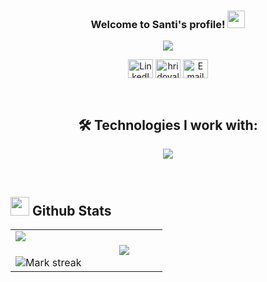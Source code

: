 <h3 align="center">
  Welcome to Santi's profile! <img src="https://media.giphy.com/media/hvRJCLFzcasrR4ia7z/giphy.gif" width="28">
</h3>
<p align="center">
  <a href="https://github.com/sntimr"><img src="https://readme-typing-svg.herokuapp.com?color=%2336BCF7&center=true&vCenter=true&lines=Hi%2C+welcome+to+my+Github+profile;I'm+Santiago+Martínez🔥;I'm+an+AI+Engineering+Student"></a></p>
<p align="center">  
<a href="www.linkedin.com/in/santiago-martínez-bb1b79359/" target="blank"><img align="center" src="https://raw.githubusercontent.com/rahuldkjain/github-profile-readme-generator/master/src/images/icons/Social/linked-in-alt.svg" alt="LinkedIn" height="30" width="40" /></a>
<a href="https://www.instagram.com/sntimr?igsh=MmN1eHI3cGwzMnln" target="blank"><img align="center" src="https://raw.githubusercontent.com/rahuldkjain/github-profile-readme-generator/master/src/images/icons/Social/instagram.svg" alt="hridoyalhazard" height="30" width="40" /></a>
<a href="mailto:smartinezr2102@alumno.ipn.mx" target="_blank">
      <img align="center" src="https://cdn.jsdelivr.net/npm/simple-icons@v9/icons/gmail.svg" alt="Email" height="30" width="40" />
  </a>

</p>


    

<br>
<h2 align="center">🛠️ Technologies I work with:</h2>
<p align="center">
  <a href="https://skillicons.dev">
    <img src="https://skillicons.dev/icons?i=java,py,c,css,html,js,mysql,nodejs,bootstrap,git,github,vscode,androidstudio&perline=13" />
  </a>
</p>
<br>

<h2 align="left"><picture> <img src = "https://github.com/7oSkaaa/7oSkaaa/blob/main/Images/Statistics.gif?raw=true" width = 30px>  </picture> Github Stats</h2>

<table align="center">
<tr border="none">
<td width="50%" align="center">
  <img  align="left"  src="https://github-readme-stats.vercel.app/api?username=sntimr&theme=dark&show_icons=true&count_private=true" />
  <br></br>
  <img  title="🔥 Get streak stats for your profile at git.io/streak-stats" alt="Mark streak" src="https://github-readme-streak-stats.herokuapp.com/?user=sntimr&theme=dark&hide_border=false" /> 
</td>


<td width="50%" align="center">

  <img  align="center"  src="https://github-readme-stats.anuraghazra1.vercel.app/api/top-langs/?username=sntimr&theme=dark&hide_border=false&no-bg=true&no-frame=true&langs_count=7"/>

  </td>
</tr>
</table>

<!--
**sntimr/sntimr** is a ✨ _special_ ✨ repository because its `README.md` (this file) appears on your GitHub profile.

Here are some ideas to get you started:

- 🔭 I’m currently working on ...
- 🌱 I’m currently learning ...
- 👯 I’m looking to collaborate on ...
- 🤔 I’m looking for help with ...
- 💬 Ask me about ...
- 📫 How to reach me: ...
- 😄 Pronouns: ...
- ⚡ Fun fact: ...
-->
